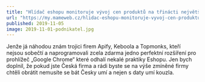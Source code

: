 ```yaml
---
title: "Hlídač eshopu monitoruje vývoj cen produktů na třinácti největších českých e-shopech"
url: "https://my.mameweb.cz/hlidac-eshopu-monitoruje-vyvoj-cen-produktu-na-trinacti-nejvetsich-ceskych-e-shopech/"
published: 2019-11-05
image: 2019-11-01-podnikatel.jpg
---
```


Jenže já náhodou znám trojici firem Apify, Keboola a Topmonks, kteří nejsou sobečtí a naprogramovali zcela zdarma jedno perfektní rozšíření pro prohlížeč „Google Chrome“ které odhalí nekalé praktiky Eshopu. Jen bych doplnil, že pokud jste Česká firma a rádi byste se na výše zmíněné firmy chtěli obrátit nemusíte se bát Česky umí a nejen s&nbsp;daty umí kouzla.